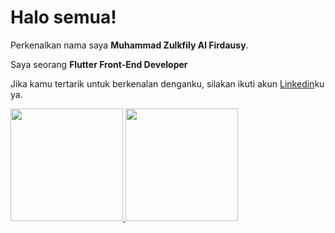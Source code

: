 # Halo semua! 

Perkenalkan nama saya **Muhammad Zulkfily Al Firdausy**.

Saya seorang **Flutter Front-End Developer** 

Jika kamu tertarik untuk berkenalan denganku, silakan ikuti akun [Linkedin](https://www.linkedin.com/in/mzulkiflyaf/)ku ya.

<p align="left">
<a href="https://github.com/AlifUye">
  <img height="180em" src="https://github-readme-stats-eight-theta.vercel.app/api?username=gilangadhan&show_icons=true&theme=algolia&include_all_commits=true&count_private=true"/>
  <img height="180em" src="https://github-readme-stats-eight-theta.vercel.app/api/top-langs/?username=gilangadhan&layout=compact&langs_count=8&theme=algolia"/>
</a>
</p>
<!--
**AlifUye/AlifUye** is a ✨ _special_ ✨ repository because its `README.md` (this file) appears on your GitHub profile.

Here are some ideas to get you started:

- 🔭 I’m currently working on ...
- 🌱 I’m currently learning ...
- 👯 I’m looking to collaborate on ...
- 🤔 I’m looking for help with ...
- 💬 Ask me about ...
- 📫 How to reach me: ...
- 😄 Pronouns: ...
- ⚡ Fun fact: ...
-->
